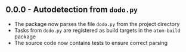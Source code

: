 ## 0.0.0 - Autodetection from `dodo.py`
* The package now parses the file `dodo.py` from the project directory
* Tasks from `dodo.py` are registered as build targets in the `atom-build` package
* The source code now contains tests to ensure correct parsing
